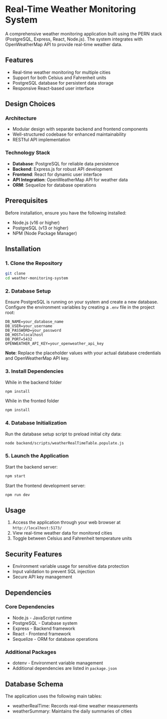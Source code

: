 # Real-Time Weather Monitoring System

A comprehensive weather monitoring application built using the PERN stack (PostgreSQL, Express, React, Node.js). The system integrates with OpenWeatherMap API to provide real-time weather data.

## Features

- Real-time weather monitoring for multiple cities
- Support for both Celsius and Fahrenheit units
- PostgreSQL database for persistent data storage
- Responsive React-based user interface

## Design Choices

### Architecture
- Modular design with separate backend and frontend components
- Well-structured codebase for enhanced maintainability
- RESTful API implementation

### Technology Stack
- **Database**: PostgreSQL for reliable data persistence
- **Backend**: Express.js for robust API development
- **Frontend**: React for dynamic user interface
- **API Integration**: OpenWeatherMap API for weather data
- **ORM**: Sequelize for database operations

## Prerequisites

Before installation, ensure you have the following installed:
- Node.js (v16 or higher)
- PostgreSQL (v13 or higher)
- NPM (Node Package Manager)

## Installation

### 1. Clone the Repository
```bash
git clone
cd weather-monitoring-system
```

### 2. Database Setup
Ensure PostgreSQL is running on your system and create a new database. Configure the environment variables by creating a `.env` file in the project root:

```plaintext
DB_NAME=your_database_name
DB_USER=your_username
DB_PASSWORD=your_password
DB_HOST=localhost
DB_PORT=5432
OPENWEATHER_API_KEY=your_openweather_api_key
```

**Note**: Replace the placeholder values with your actual database credentials and OpenWeatherMap API key.

### 3. Install Dependencies
While in the backend folder
```bash
npm install
```
While in the fronted folder
```bash
npm install
```

### 4. Database Initialization
Run the database setup script to preload initial city data:
```bash
node backend/scripts/weatherRealTimeTable.populate.js
```

### 5. Launch the Application
Start the backend server:
```bash
npm start
```

Start the frontend development server:
```bash
npm run dev
```

## Usage

1. Access the application through your web browser at `http://localhost:5173/`
2. View real-time weather data for monitored cities
3. Toggle between Celsius and Fahrenheit temperature units

## Security Features

- Environment variable usage for sensitive data protection
- Input validation to prevent SQL injection
- Secure API key management

## Dependencies

### Core Dependencies
- Node.js - JavaScript runtime
- PostgreSQL - Database system
- Express - Backend framework
- React - Frontend framework
- Sequelize - ORM for database operations

### Additional Packages
- dotenv - Environment variable management
- Additional dependencies are listed in `package.json`

## Database Schema

The application uses the following main tables:
- weatherRealTime: Records real-time weather measurements
- weatherSummary: Maintains the daily summaries of cities

